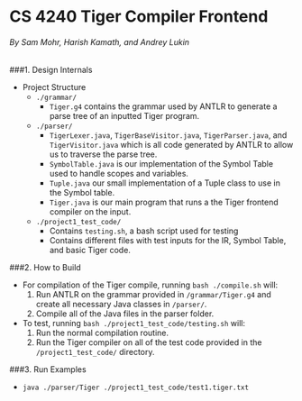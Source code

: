 # CS 4240 Tiger Compiler Frontend

###### By Sam Mohr, Harish Kamath, and Andrey Lukin


###1. Design Internals
* Project Structure
    * ```./grammar/```
        * ```Tiger.g4``` contains the grammar used by ANTLR to generate a parse tree of an inputted Tiger program.
    * ```./parser/```
        * ```TigerLexer.java```, ```TigerBaseVisitor.java```, ```TigerParser.java```, and ```TigerVisitor.java``` which is all code generated by ANTLR to allow us to traverse the parse tree.
        * ```SymbolTable.java``` is our implementation of the Symbol Table used to handle scopes and variables.
        *  ```Tuple.java``` our small implementation of a Tuple class to use in the Symbol table.
        *  ```Tiger.java``` is our main program that runs a the Tiger frontend compiler on the input.
    *  ```./project1_test_code/```
        * Contains ```testing.sh```, a bash script used for testing   
        * Contains different files with test inputs for the IR, Symbol Table, and basic Tiger code.


###2. How to Build
* For compilation of the Tiger compile, running ```bash ./compile.sh``` will:
    1. Run ANTLR on the grammar provided in ```/grammar/Tiger.g4``` and create all necessary Java classes in ```/parser/```.
    2. Compile all of the Java files in the parser folder.
* To test, running ```bash ./project1_test_code/testing.sh``` will:
    1. Run the normal compilation routine.
    2. Run the Tiger compiler on all of the test code provided in the ```/project1_test_code/``` directory.

###3. Run Examples
* ```java ./parser/Tiger ./project1_test_code/test1.tiger.txt```
